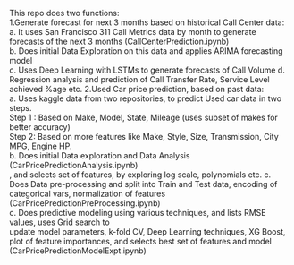 This repo does two functions:<br>
1.Generate forecast for next 3 months based on historical Call Center data:<br>
a. It uses San Francisco 311 Call Metrics data by month to generate forecasts of the next 3 months (CallCenterPrediction.ipynb)<br>
b. Does initial Data Exploration on this data and applies ARIMA forecasting model <br>
c. Uses Deep Learning with LSTMs to generate forecasts of Call Volume
d. Regression analysis and prediction of Call Transfer Rate, Service Level achieved %age etc.
2.Used Car price prediction, based on past data:<br>
a. Uses kaggle data from two repositories, to predict Used car data in two steps.<br>
Step 1 : Based on Make, Model, State, Mileage (uses subset of makes for better accuracy)<br>
Step 2: Based on more features like Make, Style, Size, Transmission, City MPG, Engine HP.<br>
b. Does initial Data exploration and Data Analysis (CarPricePredictionAnalysis.ipynb)<br>, and selects set of features, by exploring log scale, polynomials etc.
c. Does Data pre-processing and split into Train and Test data, encoding of categorical vars, normalization of features (CarPricePredictionPreProcessing.ipynb)<br>
c. Does predictive modeling using various techniques, and lists RMSE values, uses Grid search to <br>
update model parameters, k-fold CV, Deep Learning techniques, XG Boost, plot of feature importances, and selects best set of features and model (CarPricePredictionModelExpt.ipynb)<br>
